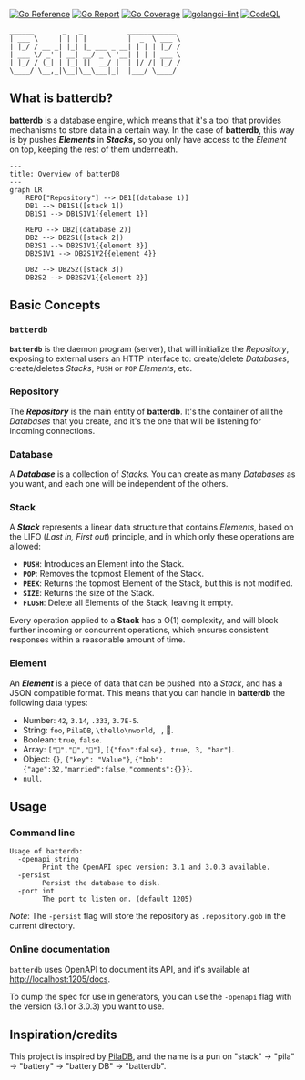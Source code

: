 [![Go Reference](https://pkg.go.dev/badge/image)](https://pkg.go.dev/github.com/jh125486/batterdb)
[![Go Report](https://goreportcard.com/badge/github.com/jh125486/batterdb)](https://goreportcard.com/report/github.com/jh125486/batterdb)
[![Go Coverage](https://github.com/jh125486/batterdb/wiki/coverage.svg)](https://github.com/jh125486/batterdb/wiki/Test-coverage-report)
[![golangci-lint](https://github.com/jh125486/batterdb/actions/workflows/golangci-lint.yml/badge.svg)](https://github.com/jh125486/batterdb/actions/workflows/golangci-lint.yml)
[![CodeQL](https://github.com/jh125486/batterdb/actions/workflows/github-code-scanning/codeql/badge.svg)](https://github.com/jh125486/batterdb/actions/workflows/github-code-scanning/codeql)
```
______       _   _           ____________
| ___ \     | | | |          |  _  \ ___ \
| |_/ / __ _| |_| |_ ___ _ __| | | | |_/ /
| ___ \/ _' | __| __/ _ \ '__| | | | ___ \
| |_/ / (_| | |_| ||  __/ |  | |/ /| |_/ /
\____/ \__,_|\__|\__\___|_|  |___/ \____/
```

## What is batterdb?

**batterdb** is a database engine, which means that it's a tool that provides mechanisms to store data in a certain way. In the case of **batterdb**, this way is by pushes **_Elements_** in **_Stacks_,** so you only have access to the _Element_ on top, keeping the rest of them underneath.

```mermaid
---
title: Overview of batterDB
---
graph LR
    REPO["Repository"] --> DB1[(database 1)]
    DB1 --> DB1S1([stack 1])
    DB1S1 --> DB1S1V1{{element 1}}

    REPO --> DB2[(database 2)]
    DB2 --> DB2S1([stack 2])
    DB2S1 --> DB2S1V1{{element 3}}
    DB2S1V1 --> DB2S1V2{{element 4}}
    
    DB2 --> DB2S2([stack 3])
    DB2S2 --> DB2S2V1{{element 2}}
```

## Basic Concepts

### `batterdb`

**`batterdb`** is the daemon program (server), that will initialize the _Repository_, exposing to external users an HTTP interface to: create/delete _Databases_, create/deletes _Stacks_, `PUSH` or `POP` _Elements_, etc.

### Repository

The **_Repository_** is the main entity of **batterdb**. It's the container of all the _Databases_ that you create, and it's the one that will be listening for incoming connections.

### Database

A **_Database_** is a collection of _Stacks_. You can create as many _Databases_ as you want, and each one will be independent of the others.

### Stack

A **_Stack_** represents a linear data structure that contains _Elements_, based on the LIFO (_Last in, First out_) principle, and in which only these operations are allowed:

* **`PUSH`**: Introduces an Element into the Stack.
* **`POP`**: Removes the topmost Element of the Stack.
* **`PEEK`**: Returns the topmost Element of the Stack, but this is not modified.
* **`SIZE`**: Returns the size of the Stack.
* **`FLUSH`**: Delete all Elements of the Stack, leaving it empty.

Every operation applied to a **Stack** has a O(1) complexity, and will block further incoming or concurrent operations, which ensures consistent responses within a reasonable amount of time.

### Element

An **_Element_** is a piece of data that can be pushed into a _Stack_, and has a JSON compatible format. This means that you can handle in **batterdb** the following data types:

* Number: `42`, `3.14`, `.333`, `3.7E-5`.
* String: `foo`, `PilaDB`, `\thello\nworld`, ` `, 💾.
* Boolean: `true`, `false`.
* Array: `["🍎","🍊","🍋"]`, `[{"foo":false}, true, 3, "bar"]`.
* Object: `{}`, `{"key": "Value"}`, `{"bob":{"age":32,"married":false,"comments":{}}}`.
* `null`.

## Usage

### Command line

```shell
Usage of batterdb:
  -openapi string
        Print the OpenAPI spec version: 3.1 and 3.0.3 available.
  -persist
        Persist the database to disk.
  -port int
        The port to listen on. (default 1205)
```

*Note*: The `-persist` flag will store the repository as `.repository.gob` in the current directory.

### Online documentation

`batterdb` uses OpenAPI to document its API, and it's available at [http://localhost:1205/docs](http://localhost:1205/docs).

To dump the spec for use in generators, you can use the `-openapi` flag with the version (3.1 or 3.0.3) you want to use.

## Inspiration/credits

This project is inspired by [PilaDB](https://github.com/fern4lvarez/piladb), and the name is a pun on "stack" -> "pila" -> "battery" -> "battery DB" -> "batterdb".